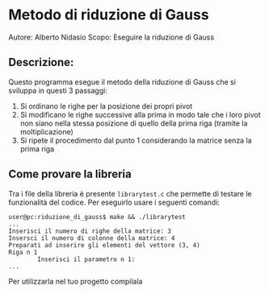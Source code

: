 # Metodo di riduzione di Gauss
Autore: Alberto Nidasio
Scopo: Eseguire la riduzione di Gauss
## Descrizione:
Questo programma esegue il metodo della riduzione di Gauss
che si sviluppa in questi 3 passaggi:
1. Si ordinano le righe per la posizione dei propri pivot
2. Si modificano le righe successive alla prima in modo tale che i loro pivot non siano nella stessa posizione di quello della prima riga (tramite la moltiplicazione)
3. Si ripete il procedimento dal punto 1 considerando la matrice senza la prima riga

## Come provare la libreria
Tra i file della libreria è presente ```librarytest.c``` che permette di testare le funzionalità del codice.
Per eseguirlo usare i seguenti comandi:
```console
user@pc:riduzione_di_gauss$ make && ./librarytest
...
Inserisci il numero di righe della matrice: 3
Insersci il numero di colonne della matrice: 4
Preparati ad inserire gli elementi del vettore (3, 4)
Riga n 1
        Inserisci il parametro n 1:
...
```
Per utilizzarla nel tuo progetto compilala 